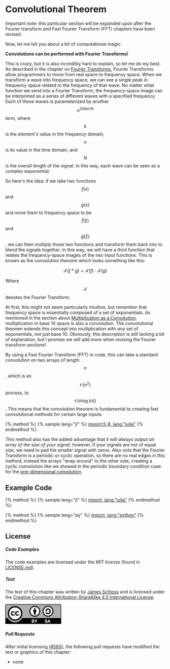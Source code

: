 # Convolutional Theorem

Important note: this particular section will be expanded upon after the Fourier transform and Fast Fourier Transform (FFT) chapters have been revised.

Now, let me tell you about a bit of computational magic:

**Convolutions can be performed with Fourier Transforms!**

This is crazy, but it is also incredibly hard to explain, so let me do my best.
As described in the chapter on [Fourier Transforms](../cooley_tukey/cooley_tukey.md), Fourier Transforms allow programmers to move from real space to frequency space.
When we transform a wave into frequency space, we can see a single peak in frequency space related to the frequency of that wave.
No matter what function we send into a Fourier Transform, the frequency-space image can be interpreted as a series of different waves with a specified frequency.
Each of these waves is parameterized by another $$e^{2\pi i k n / N}$$ term, where $$k$$ is the element's value in the frequency domain, $$n$$ is its value in the time domain, and $$N$$ is the overall length of the signal.
In this way, each wave can be seen as a complex exponential.

So here's the idea: if we take two functions $$f(x)$$ and $$g(x)$$ and move them to frequency space to be $$\hat f(\xi)$$ and $$\hat g(\xi)$$, we can then multiply those two functions and transform them back into to blend the signals together.
In this way, we will have a third function that relates the frequency-space images of the two input functions.
This is known as the *convolution theorem* which looks something like this:

$$\mathcal{F}(f*g) = \mathcal{F}(f) \cdot \mathcal{F}(g)$$

Where $$\mathcal{F}$$ denotes the Fourier Transform.

At first, this might not seem particularly intuitive, but remember that frequency space is essentially composed of a set of exponentials.
As mentioned in the section about [Multiplication as a Convolution](../multiplication/multiplication.md), multiplication in base 10 space is also a convolution.
The convolutional theorem extends this concept into multiplication with *any* set of exponentials, not just base 10.
Obviously, this description is still lacking a bit of explanation, but I promise we will add more when revising the Fourier transform sections!

By using a Fast Fourier Transform (FFT) in code, this can take a standard convolution on two arrays of length $$n$$, which is an $$\mathcal{O}(n^2)$$ process, to $$\mathcal{O}(n\log(n))$$.
This means that the convolution theorem is fundamental to creating fast convolutional methods for certain large inputs.

{% method %}
{% sample lang="jl" %}
[import:5-8, lang:"julia"](code/julia/convolutional_theorem.jl)
{% endmethod %}

This method also has the added advantage that it will *always output an array of the size of your signal*; however, if your signals are not of equal size, we need to pad the smaller signal with zeros.
Also note that the Fourier Transform is a periodic or cyclic operation, so there are no real edges in this method, instead the arrays "wrap around" to the other side, creating a cyclic convolution like we showed in the periodic boundary condition case for the [one-dimensional convolution](../1d/1d.md).

## Example Code

{% method %}
{% sample lang="jl" %}
[import, lang:"julia"](code/julia/convolutional_theorem.jl)
{% endmethod %}


{% method %}
{% sample lang="py" %}
[import, lang:"python"](code/python/convolutional_theorem.py)
{% endmethod %}


<script>
MathJax.Hub.Queue(["Typeset",MathJax.Hub]);
</script>

## License

##### Code Examples

The code examples are licensed under the MIT license (found in [LICENSE.md](https://github.com/algorithm-archivists/algorithm-archive/blob/master/LICENSE.md)).

##### Text

The text of this chapter was written by [James Schloss](https://github.com/leios) and is licensed under the [Creative Commons Attribution-ShareAlike 4.0 International License](https://creativecommons.org/licenses/by-sa/4.0/legalcode).

[<p><img  class="center" src="../../cc/CC-BY-SA_icon.svg" /></p>](https://creativecommons.org/licenses/by-sa/4.0/)

##### Pull Requests

After initial licensing ([#560](https://github.com/algorithm-archivists/algorithm-archive/pull/560)), the following pull requests have modified the text or graphics of this chapter:
- none

